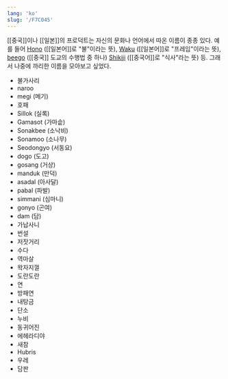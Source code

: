 ```yaml
---
lang: 'ko'
slug: '/F7C045'
---
```


[[중국]]이나 [[일본]]의 프로덕트는 자신의 문화나 언어에서 따온 이름이 종종 있다. 예를 들어 [Hono](https://hono.dev/) ([[일본어]]로 "불"이라는 뜻), [Waku](https://waku.gg/) ([[일본어]]로 "프레임"이라는 뜻), [beego](https://github.com/beego/beego) ([[중국]] 도교의 수행법 중 하나) [Shikiji](https://shikiji.netlify.app/) ([[중국어]]로 "식사"라는 뜻) 등. 그래서 나중에 까리한 이름을 모아보고 싶었다.

- 불가사리
- naroo
- megi (메기)
- 호패
- Sillok (실록)
- Gamasot (가마솥)
- Sonakbee (소낙비)
- Sonamoo (소나무)
- Seodongyo (서동요)
- dogo (도고)
- gosang (거상)
- manduk (만덕)
- asadal (아사달)
- pabal (파발)
- simmani (심마니)
- gonyo (곤여)
- dam (담)
- 가납사니
- 번설
- 저잣거리
- 수다
- 역마살
- 왁자지껄
- 도란도란
- 연
- 방패연
- 내탕금
- 단소
- 누비
- 동귀어진
- 에헤라디야
- 새참
- Hubris
- 우레
- 담판
